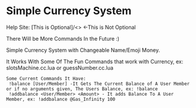 # Simple Currency System
Help Site: [This is Optional]/<> <-This is Not Optional

There Will be More Commands In the Future :)

Simple Currency System with Changeable Name/Emoji Money.

It Works With Some Of The Fun Commands that work with Currency, ex: slotsMachine.cc.lua or guessNumber.cc.lua

    Some Current Commands It Have:
     !balance [User/Member] -It Gets The Current Balance of A User Member or if no arguments given, The Users Balance, ex: !balance
     !addbalance <User/Member> <Amount> - It adds Balance To A User Member, ex: !addbalance @Gas_Infinity 100
